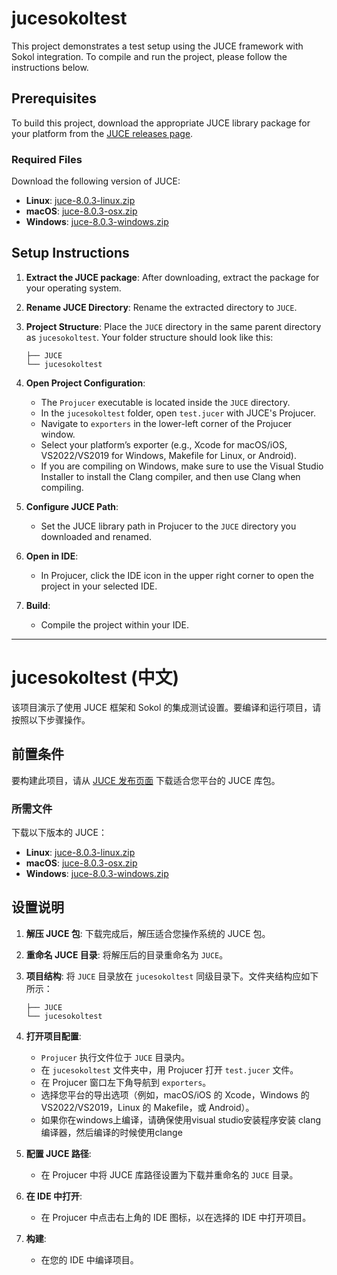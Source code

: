 # jucesokoltest

This project demonstrates a test setup using the JUCE framework with Sokol integration. To compile and run the project, please follow the instructions below.

## Prerequisites

To build this project, download the appropriate JUCE library package for your platform from the [JUCE releases page](https://github.com/juce-framework/JUCE/releases).

### Required Files
Download the following version of JUCE:

- **Linux**: [juce-8.0.3-linux.zip](https://github.com/juce-framework/JUCE/releases/download/8.0.3/juce-8.0.3-linux.zip)
- **macOS**: [juce-8.0.3-osx.zip](https://github.com/juce-framework/JUCE/releases/download/8.0.3/juce-8.0.3-osx.zip)
- **Windows**: [juce-8.0.3-windows.zip](https://github.com/juce-framework/JUCE/releases/download/8.0.3/juce-8.0.3-windows.zip)

## Setup Instructions

1. **Extract the JUCE package**: After downloading, extract the package for your operating system.
  
2. **Rename JUCE Directory**: Rename the extracted directory to `JUCE`.

3. **Project Structure**: Place the `JUCE` directory in the same parent directory as `jucesokoltest`. Your folder structure should look like this:

    ```
    ├── JUCE
    └── jucesokoltest
    ```

4. **Open Project Configuration**:
   - The `Projucer` executable is located inside the `JUCE` directory.
   - In the `jucesokoltest` folder, open `test.jucer` with JUCE's Projucer.
   - Navigate to `exporters` in the lower-left corner of the Projucer window.
   - Select your platform’s exporter (e.g., Xcode for macOS/iOS, VS2022/VS2019 for Windows, Makefile for Linux, or Android).
   - If you are compiling on Windows, make sure to use the Visual Studio Installer to install the Clang compiler, and then use Clang when compiling.
5. **Configure JUCE Path**:
   - Set the JUCE library path in Projucer to the `JUCE` directory you downloaded and renamed.
  
6. **Open in IDE**:
   - In Projucer, click the IDE icon in the upper right corner to open the project in your selected IDE.
   
7. **Build**:
   - Compile the project within your IDE.

---

# jucesokoltest (中文)

该项目演示了使用 JUCE 框架和 Sokol 的集成测试设置。要编译和运行项目，请按照以下步骤操作。

## 前置条件

要构建此项目，请从 [JUCE 发布页面](https://github.com/juce-framework/JUCE/releases) 下载适合您平台的 JUCE 库包。

### 所需文件
下载以下版本的 JUCE：

- **Linux**: [juce-8.0.3-linux.zip](https://github.com/juce-framework/JUCE/releases/download/8.0.3/juce-8.0.3-linux.zip)
- **macOS**: [juce-8.0.3-osx.zip](https://github.com/juce-framework/JUCE/releases/download/8.0.3/juce-8.0.3-osx.zip)
- **Windows**: [juce-8.0.3-windows.zip](https://github.com/juce-framework/JUCE/releases/download/8.0.3/juce-8.0.3-windows.zip)

## 设置说明

1. **解压 JUCE 包**: 下载完成后，解压适合您操作系统的 JUCE 包。

2. **重命名 JUCE 目录**: 将解压后的目录重命名为 `JUCE`。

3. **项目结构**: 将 `JUCE` 目录放在 `jucesokoltest` 同级目录下。文件夹结构应如下所示：

    ```
    ├── JUCE
    └── jucesokoltest
    ```

4. **打开项目配置**:
   - `Projucer` 执行文件位于 `JUCE` 目录内。
   - 在 `jucesokoltest` 文件夹中，用 Projucer 打开 `test.jucer` 文件。
   - 在 Projucer 窗口左下角导航到 `exporters`。
   - 选择您平台的导出选项（例如，macOS/iOS 的 Xcode，Windows 的 VS2022/VS2019，Linux 的 Makefile，或 Android）。
   - 如果你在windows上编译，请确保使用visual studio安装程序安装 clang 编译器，然后编译的时候使用clange

5. **配置 JUCE 路径**:
   - 在 Projucer 中将 JUCE 库路径设置为下载并重命名的 `JUCE` 目录。

6. **在 IDE 中打开**:
   - 在 Projucer 中点击右上角的 IDE 图标，以在选择的 IDE 中打开项目。

7. **构建**:
   - 在您的 IDE 中编译项目。
